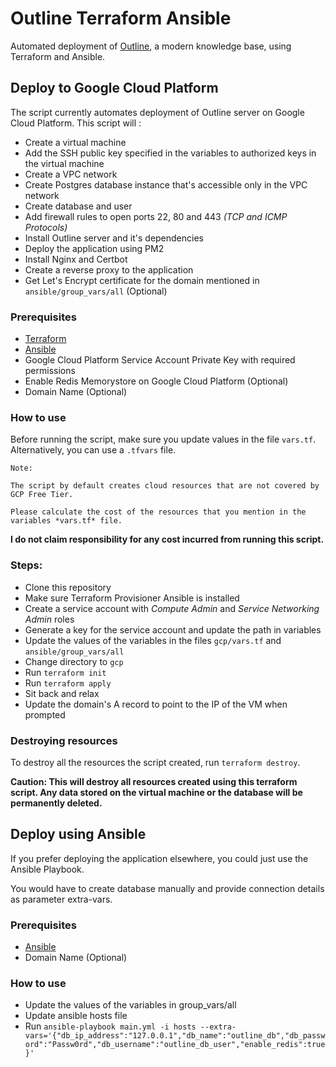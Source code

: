 # Outline Terraform Ansible

Automated deployment of [Outline](https://github.com/outline/outline), a modern knowledge base, using Terraform and Ansible.

## Deploy to Google Cloud Platform

The script currently automates deployment of Outline server on Google Cloud Platform. This script will :

- Create a virtual machine
- Add the SSH public key specified in the variables to authorized keys in the virtual machine
- Create a VPC network
- Create Postgres database instance that's accessible only in the VPC network
- Create database and user
- Add firewall rules to open ports 22, 80 and 443 *(TCP and ICMP Protocols)*
- Install Outline server and it's dependencies
- Deploy the application using PM2
- Install Nginx and Certbot
- Create a reverse proxy to the application
- Get Let's Encrypt certificate for the domain mentioned in `ansible/group_vars/all` (Optional)

### Prerequisites

- [Terraform](https://learn.hashicorp.com/tutorials/terraform/install-cli)
- [Ansible](https://docs.ansible.com/ansible/latest/installation_guide/intro_installation.html)
- Google Cloud Platform Service Account Private Key with required permissions
- Enable Redis Memorystore on Google Cloud Platform (Optional)
- Domain Name (Optional)

### How to use

Before running the script, make sure you update values in the file `vars.tf`. Alternatively, you can use a `.tfvars` file.

    Note:

    The script by default creates cloud resources that are not covered by GCP Free Tier.
    
    Please calculate the cost of the resources that you mention in the variables *vars.tf* file.
    
**I do not claim responsibility for any cost incurred from running this script.**

### Steps:

- Clone this repository
- Make sure Terraform Provisioner Ansible is installed
- Create a service account with *Compute Admin* and *Service Networking Admin* roles
- Generate a key for the service account and update the path in variables
- Update the values of the variables in the files `gcp/vars.tf` and `ansible/group_vars/all`
- Change directory to `gcp`
- Run `terraform init`
- Run `terraform apply`
- Sit back and relax
- Update the domain's A record to point to the IP of the VM when prompted

### Destroying resources

To destroy all the resources the script created, run `terraform destroy`.

**Caution: This will destroy all resources created using this terraform script. Any data stored on the virtual machine or the database will be permanently deleted.**

## Deploy using Ansible

If you prefer deploying the application elsewhere, you could just use the Ansible Playbook.

You would have to create database manually and provide connection details as parameter extra-vars.

### Prerequisites

- [Ansible](https://docs.ansible.com/ansible/latest/installation_guide/intro_installation.html)
- Domain Name (Optional)

### How to use

- Update the values of the variables in group_vars/all
- Update ansible hosts file
- Run `ansible-playbook main.yml -i hosts --extra-vars='{"db_ip_address":"127.0.0.1","db_name":"outline_db","db_password":"Passw0rd","db_username":"outline_db_user","enable_redis":true}'`
